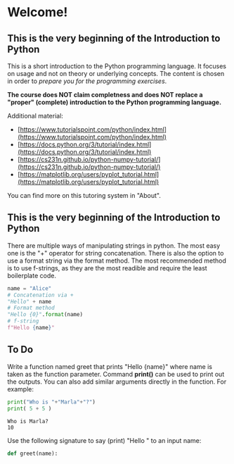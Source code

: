 # Welcome!
## This is the very beginning of the Introduction to Python

This is a short introduction to the Python programming language. It focuses on usage and not on theory or underlying concepts. The content is chosen in order to *prepare you for the programming exercises*.

**The course does NOT claim completness and does NOT replace a "proper" (complete) introduction to the Python programming language.**

Additional material:
- [https://www.tutorialspoint.com/python/index.html](https://www.tutorialspoint.com/python/index.html)  
- [https://docs.python.org/3/tutorial/index.html](https://docs.python.org/3/tutorial/index.html)
- [https://cs231n.github.io/python-numpy-tutorial/](https://cs231n.github.io/python-numpy-tutorial/)
- [https://matplotlib.org/users/pyplot_tutorial.html](https://matplotlib.org/users/pyplot_tutorial.html)

You can find more on this tutoring system in "About". 

## This is the very beginning of the Introduction to Python

There are multiple ways of manipulating strings in python. The most easy one is the "+" operator for string concatenation. There is also the option to use a format string via the format method. The most recommended method is to use f-strings, as they are the most readible and require the least boilerplate code. 

```python
name = "Alice"
# Concatenation via +
"Hello" + name
# Format method
"Hello {0}".format(name)
# f-string
f"Hello {name}"
```

## To Do
Write a function named greet that prints "Hello {name}" where name is taken as the function parameter. 
Command **print()** can be used to print out the outputs. You can also add similar arguments directly in the function.
For example: 
```python
print("Who is "+"Marla"+"?")
print( 5 + 5 )
```
```
Who is Marla?
10
```
Use the following signature to say (print) "Hello " to an input name:

```python
def greet(name):
 
```
